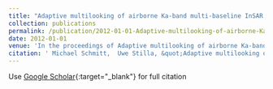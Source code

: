 ```yaml
---
title: "Adaptive multilooking of airborne Ka-band multi-baseline InSAR data of urban areas"
collection: publications
permalink: /publication/2012-01-01-Adaptive-multilooking-of-airborne-Ka-band-multi-baseline-InSAR-data-of-urban-areas
date: 2012-01-01
venue: 'In the proceedings of Adaptive multilooking of airborne Ka-band multi-baseline InSAR data of urban areas'
citation: ' Michael Schmitt,  Uwe Stilla, &quot;Adaptive multilooking of airborne Ka-band multi-baseline InSAR data of urban areas.&quot; In the proceedings of Adaptive multilooking of airborne Ka-band multi-baseline InSAR data of urban areas, 2012.'
---
```

Use [Google Scholar](https://scholar.google.com/scholar?q=Adaptive+multilooking+of+airborne+Ka+band+multi+baseline+InSAR+data+of+urban+areas){:target="_blank"} for full citation
